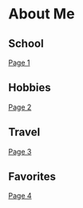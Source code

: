 # About Me

## School
[Page 1](page#1.md)

## Hobbies
[Page 2](page#2.md)

## Travel
[Page 3](page#3.md)

## Favorites
[Page 4](page#4.md)
